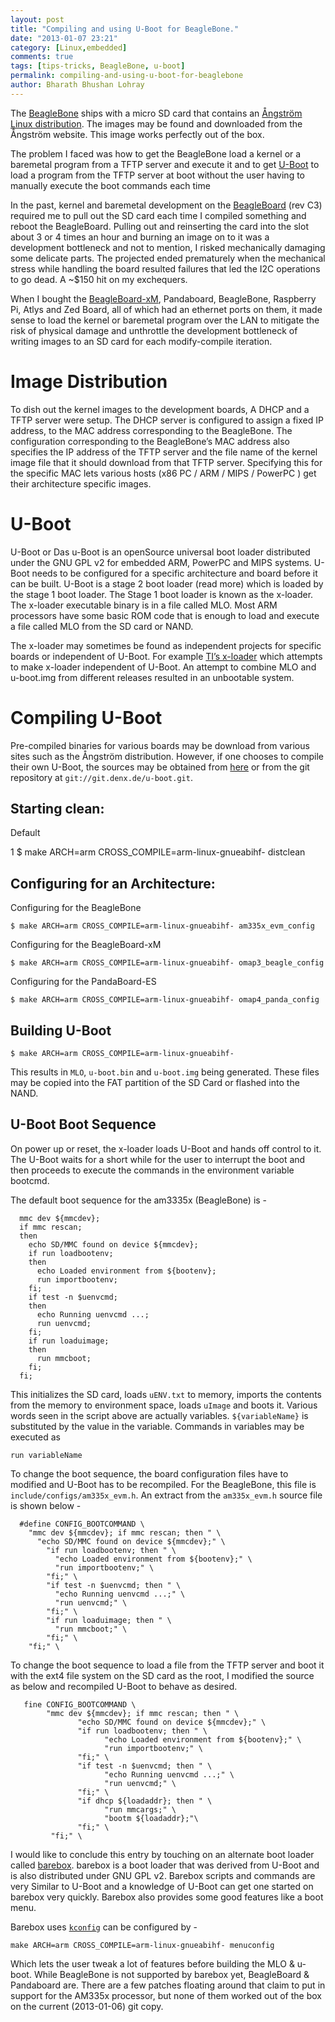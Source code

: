 ```yaml
---
layout: post
title: "Compiling and using U-Boot for BeagleBone."
date: "2013-01-07 23:21"
category: [Linux,embedded]
comments: true
tags: [tips-tricks, BeagleBone, u-boot]
permalink: compiling-and-using-u-boot-for-beaglebone
author: Bharath Bhushan Lohray
---
```


The [BeagleBone]( https://web.archive.org/web/20140209172705/http://beagleboard.org/bone) ships with a micro SD card that contains an [Ångström Linux distribution](http://www.angstrom-distribution.org/). The images may be found and downloaded from the Ångström website. This image works perfectly out of the box.

The problem I faced was how to get the BeagleBone load a kernel or a baremetal program from a TFTP server and execute it and to get [U-Boot](https://web.archive.org/web/20140209172705/http://www.denx.de/wiki/U-Boot/WebHome) to load a  program from the TFTP server at boot without the user having to manually execute the boot commands each time


In the past, kernel and baremetal development on the [BeagleBoard](https://web.archive.org/web/20140209172705/http://beagleboard.org/hardware) (rev C3) required me to pull out the SD card each time I compiled something and reboot the BeagleBoard. Pulling out and reinserting the card into the slot about 3 or 4 times an hour and burning an image on to it was a development bottleneck and not to mention, I risked mechanically damaging some delicate parts. The projected ended prematurely when the mechanical stress while handling the board resulted failures that led the I2C operations to go dead. A ~$150 hit on my exchequers.

When I bought the [BeagleBoard-xM](https://web.archive.org/web/20140209172705/http://beagleboard.org/hardware-xm), Pandaboard, BeagleBone, Raspberry Pi, Atlys and Zed Board, all of which had an ethernet ports on them, it made sense to load the kernel or baremetal program over the LAN to mitigate the risk of physical damage and unthrottle the development bottleneck of writing images to an SD card for each modify-compile iteration.

Image Distribution
==================

To dish out the kernel images to the development boards, A DHCP and a TFTP server were setup. The DHCP server is configured to assign a fixed IP address, to the MAC address corresponding to the BeagleBone. The configuration corresponding to the BeagleBone’s MAC address also specifies the IP address of the TFTP server and the file name of the kernel image file that it should download from that TFTP server. Specifying this for the specific MAC lets various hosts (x86 PC / ARM / MIPS / PowerPC ) get their architecture specific images.

U-Boot
======

U-Boot or Das u-Boot is an openSource universal boot loader distributed under the GNU GPL v2 for embedded ARM, PowerPC and MIPS systems. U-Boot needs to be configured  for a specific architecture and board before it can be built. U-Boot is a stage 2 boot loader (read more) which is loaded by the stage 1 boot loader. The Stage 1 boot loader is known as the x-loader. The x-loader executable binary is in a file called MLO. Most ARM processors have some basic ROM code that is enough to load and execute a file called MLO from the SD card or NAND.

The x-loader may sometimes be found as independent projects for specific boards or independent of U-Boot. For example [TI’s x-loader](http://gitorious.org/x-load-omap3) which attempts to make x-loader independent of U-Boot. An attempt to combine MLO and u-boot.img from different releases resulted in an unbootable system.

Compiling U-Boot
================

Pre-compiled binaries for various boards may be download from various sites such as the Ångström distribution. However, if one chooses to compile their own U-Boot, the sources may be obtained from [here](ftp://ftp.denx.de/pub/u-boot/) or from the git repository at `git://git.denx.de/u-boot.git`.

## Starting clean:

Default

1
$ make ARCH=arm CROSS_COMPILE=arm-linux-gnueabihf- distclean


## Configuring for an Architecture:

Configuring for the BeagleBone

```
$ make ARCH=arm CROSS_COMPILE=arm-linux-gnueabihf- am335x_evm_config
```

Configuring for the BeagleBoard-xM

```
$ make ARCH=arm CROSS_COMPILE=arm-linux-gnueabihf- omap3_beagle_config
```


Configuring for the PandaBoard-ES

```
$ make ARCH=arm CROSS_COMPILE=arm-linux-gnueabihf- omap4_panda_config
```

## Building U-Boot

```
$ make ARCH=arm CROSS_COMPILE=arm-linux-gnueabihf-
```


This results in `MLO`, `u-boot.bin` and `u-boot.img` being generated. These files may be copied into the FAT partition of the SD Card or flashed into the NAND.

## U-Boot Boot Sequence

On power up or reset, the x-loader loads U-Boot and hands off control to it. The U-Boot waits for a short while for the user to interrupt the boot and then proceeds to execute the commands in the environment variable bootcmd.

The default boot sequence for the am3335x (BeagleBone) is -


```
  mmc dev ${mmcdev};
  if mmc rescan;
  then
    echo SD/MMC found on device ${mmcdev};
    if run loadbootenv;
    then
      echo Loaded environment from ${bootenv};
      run importbootenv;
    fi;
    if test -n $uenvcmd;
    then
      echo Running uenvcmd ...;
      run uenvcmd;
    fi;
    if run loaduimage;
    then
      run mmcboot;
    fi;
  fi;  
```


This initializes the SD card, loads `uENV.txt` to memory, imports the contents from the memory to environment space, loads `uImage` and boots it. Various words seen in the script above are actually variables. `${variableName}` is substituted by the value in the variable. Commands in variables may be executed as


```
run variableName
```

To change the boot sequence, the board configuration files have to modified and U-Boot has to be recompiled. For the BeagleBone, this file is `include/configs/am335x_evm.h`. An extract from the `am335x_evm.h` source file is shown below -

```
  #define CONFIG_BOOTCOMMAND \
    "mmc dev ${mmcdev}; if mmc rescan; then " \
      "echo SD/MMC found on device ${mmcdev};" \
        "if run loadbootenv; then " \
          "echo Loaded environment from ${bootenv};" \
          "run importbootenv;" \
        "fi;" \
        "if test -n $uenvcmd; then " \
          "echo Running uenvcmd ...;" \
          "run uenvcmd;" \
        "fi;" \
        "if run loaduimage; then " \
          "run mmcboot;" \
        "fi;" \
    "fi;" \
```

To change the boot sequence to load a file from the TFTP server and boot it with the ext4 file system on the SD card as the root, I modified the source as below and recompiled U-Boot to behave as desired.

```
   fine CONFIG_BOOTCOMMAND \
        "mmc dev ${mmcdev}; if mmc rescan; then " \
               "echo SD/MMC found on device ${mmcdev};" \
               "if run loadbootenv; then " \
                     "echo Loaded environment from ${bootenv};" \
                     "run importbootenv;" \
               "fi;" \
               "if test -n $uenvcmd; then " \
                     "echo Running uenvcmd ...;" \
                     "run uenvcmd;" \
               "fi;" \
               "if dhcp ${loadaddr}; then " \
                     "run mmcargs;" \
                     "bootm ${loadaddr};"\
               "fi;" \
         "fi;" \
```

I would like to conclude this entry by touching on an alternate boot loader called [barebox](http://barebox.org/). barebox is a boot loader that was derived from U-Boot and is also distributed under GNU GPL v2. Barebox scripts and commands are very Similar to U-Boot and a knowledge of U-Boot can get one started on barebox very quickly. Barebox also provides some good features like a boot menu.

Barebox uses [`kconfig`](/http://en.wikipedia.org/wiki/Menuconfig) can be configured by -

```
make ARCH=arm CROSS_COMPILE=arm-linux-gnueabihf- menuconfig
```

Which lets the user tweak a lot of features before building the MLO & u-boot. While BeagleBone is not supported by barebox yet, BeagleBoard & Pandaboard are. There are a  few patches floating around that claim to put in support for the AM335x processor, but none of them worked out of the box on the current (2013-01-06) git copy.
